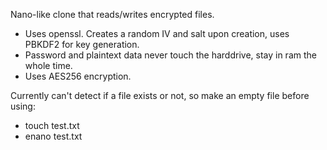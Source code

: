 Nano-like clone that reads/writes encrypted files.
- Uses openssl. Creates a random IV and salt upon creation, uses PBKDF2 for key generation.
- Password and plaintext data never touch the harddrive, stay in ram the whole time.
- Uses AES256 encryption.

Currently can't detect if a file exists or not, so make an empty file before using:
- touch test.txt
- enano test.txt